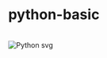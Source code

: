 #
<br> <H1>python-basic</H1> </br>
![Python svg](https://user-images.githubusercontent.com/94843189/155359454-5761d009-1d55-42d6-aa8d-f90ee79c7f3f.png)
